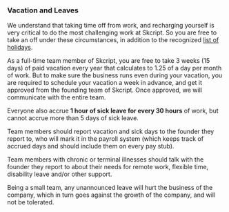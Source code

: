 ### Vacation and Leaves

We understand that taking time off from work, and recharging yourself is very critical to do the most challenging work at Skcript. So you are free to take an off under these circumstances, in addition to the recognized [list of holidays](https://github.com/skcript/BlackBook/blob/master/Perks/Holidays.md).

As a full-time team member of Skcript, you are free to take 3 weeks (15 days) of paid vacation every year that calculates to 1.25 of a day per month of work. But to make sure the business runs even during your vacation, you are required to schedule your vacation a week in advance, and get it approved from the founding team of Skcript. Once approved, we will communicate with the entire team.

Everyone also accrue **1 hour of sick leave for every 30 hours** of work, but cannot accrue more than 5 days of sick leave.

Team members should report vacation and sick days to the founder they report to, who will mark it in the payroll system (which keeps track of accrued days and should include them on every pay stub).

Team members with chronic or terminal illnesses should talk with the founder they report to about their needs for remote work, flexible time, disability leave and/or other support.

Being a small team, any unannounced leave will hurt the business of the company, which in turn goes against the growth of the company, and will not be tolerated.